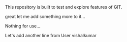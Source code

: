 This repository is built to test and explore features of GIT.

great let me add something more to it...

Nothing for use...

Let's add another line from User vishalkumar
